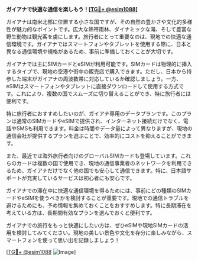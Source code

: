 **ガイアナで快適な通信を楽しもう！[[TG💪+ @esim1088](https://t.me/s/esim1088)]**

ガイアナは南米北部に位置する小さな国ですが、その自然の豊かさや文化的多様性が魅力的なポイントです。広大な熱帯雨林、ダイナミックな滝、そして豊富な野生動物は観光客を虜にします。旅行者にとって重要なのは、現地での快適な通信環境です。ガイアナではスマートフォンやタブレットを使用する際に、日本と異なる通信環境や規格があるため、事前に準備しておくことが大切です。

ガイアナでは主にSIMカードとeSIMが利用可能です。SIMカードは物理的に挿入するタイプで、現地の空港や街中の販売店で購入できます。ただし、日本から持参した端末がガイアナの周波数帯に対応しているか確認しましょう。一方、eSIMはスマートフォンやタブレットに直接ダウンロードして使用する方式です。これにより、複数の国でスムーズに切り替えることができ、特に旅行者には便利です。

特に旅行者におすすめしたいのが、ガイアナ専用のデータプランです。このプランは通常のSIMカードやeSIMで提供され、インターネット接続だけでなく、電話やSMSも利用できます。料金は時間やデータ量によって異なりますが、現地の通信会社が提供するプランを選ぶことで、効率的にコストを抑えることができます。

また、最近では海外旅行者向けのグローバルSIMカードも登場しています。これらのカードは複数の国で使用でき、現地の通信事業者のネットワークを利用できるため、ガイアナだけでなく他の国でも安心して通信できます。特に、日本語サポートが充実しているサービスは初心者にも安心です。

ガイアナでの滞在中に快適な通信環境を得るためには、事前にどの種類のSIMカードやeSIMを使うべきかを検討することが重要です。現地での通信トラブルを避けるためにも、予め情報を集めておくことをおすすめします。特に長期滞在を考えている方は、長期間有効なプランを選んでおくと便利です。

ガイアナでの旅行をもっと快適にしたい方は、ぜひeSIMや現地SIMカードの活用を検討してみてください。現地の美しい景色や文化を存分に楽しみながら、スマートフォンを使って思い出を記録しましょう！

[[TG💪+ @esim1088](https://t.me/s/esim1088) ![Image](https://i.postimg.cc/Y0z9fWf4/image.png)]